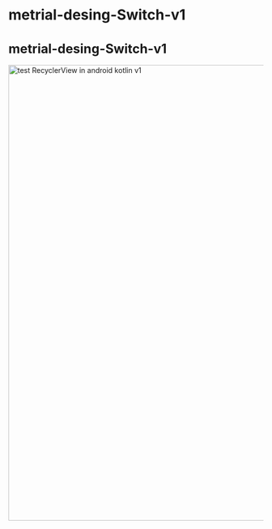 # metrial-desing-Switch-v1
<h1 style="font-size:25px">metrial-desing-Switch-v1</h1>
<img src="vie001.mp4" alt="test RecyclerView in android kotlin v1" title="RecyclerView" widht="500px" height="900px">
